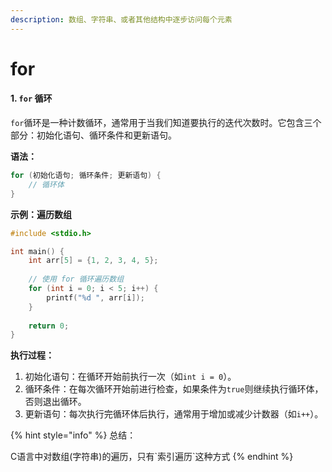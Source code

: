 ```yaml
---
description: 数组、字符串、或者其他结构中逐步访问每个元素
---
```


# for

#### 1. `for` 循环

`for`循环是一种计数循环，通常用于当我们知道要执行的迭代次数时。它包含三个部分：初始化语句、循环条件和更新语句。

**语法：**

```c
for (初始化语句; 循环条件; 更新语句) {
    // 循环体
}
```

**示例：遍历数组**

```c
#include <stdio.h>

int main() {
    int arr[5] = {1, 2, 3, 4, 5};
    
    // 使用 for 循环遍历数组
    for (int i = 0; i < 5; i++) {
        printf("%d ", arr[i]);
    }
    
    return 0;
}
```

**执行过程：**

1. 初始化语句：在循环开始前执行一次（如`int i = 0`）。
2. 循环条件：在每次循环开始前进行检查，如果条件为`true`则继续执行循环体，否则退出循环。
3. 更新语句：每次执行完循环体后执行，通常用于增加或减少计数器（如`i++`）。







{% hint style="info" %}
总结：

C语言中对数组(字符串)的遍历，只有\`索引遍历\`这种方式
{% endhint %}

